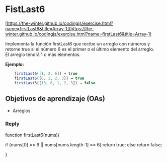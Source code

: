 # FistLast6

[https://the-winter.github.io/codingjs/exercise.html?name=firstLast6&title=Array-1](https://the-winter.github.io/codingjs/exercise.html?name=firstLast6&title=Array-1)

 Implementa la función firstLast6 que recibe un arreglo con números y retorne
 true si el número 6 es el primer o el último elemento del arreglo.  
 El arreglo
 tendrá 1 o más elementos.

__Ejemplo:__

 ```js
     firstLast6([1, 2, 6]) → true
     firstLast6([6, 1, 2, 3]) → true
     firstLast6([13, 6, 1, 2, 3]) → false
 ```

## Objetivos de aprendizaje (OAs)

- Arreglos




### Reply

function firstLast6(nums){

  if (nums[0] == 6 || nums[nums.length-1] == 6)
    return true;
  else return false;
  
}
